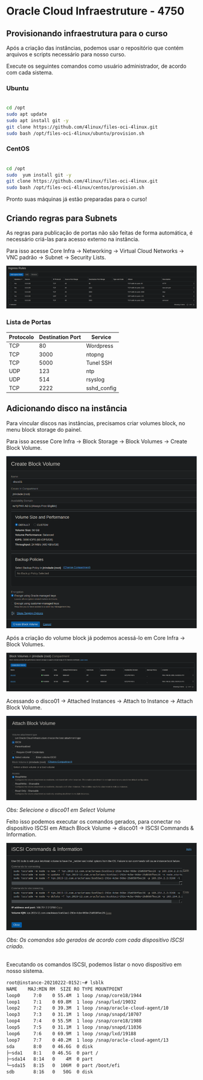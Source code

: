 # Oracle Cloud Infraestruture - 4750

## Provisionando infraestrutura para o curso

Após a criação das instâncias, podemos usar o repositório que contém arquivos e scripts necessário para nosso curso.

Execute os seguintes comandos como usuário administrador, de acordo com cada sistema.


### Ubuntu
```bash

cd /opt
sudo apt update
sudo apt install git -y
git clone https://github.com/4linux/files-oci-4linux.git
sudo bash /opt/files-oci-4linux/ubuntu/provision.sh
```

### CentOS
```bash

cd /opt
sudo  yum install git -y
git clone https://github.com/4linux/files-oci-4linux.git
sudo bash /opt/files-oci-4linux/centos/provision.sh
```

Pronto suas máquinas já estão preparadas para o curso!

## Criando regras para Subnets

As regras para publicação de portas não são feitas de forma automática, é necessário criá-las para acesso externo na instância.

Para isso acesse Core Infra -> Networking -> Virtual Cloud Networks -> VNC padrão -> Subnet -> Security Lists.

![Rules Network Example](imagens/ingress-rules.png)

### Lista de Portas

Protocolo | Destination Port | Service
 -------- |  --------------  | -----
 TCP      |  80              | Wordpress
 TCP      |  3000            | ntopng
 TCP      |  5000            | Tunel SSH
 UDP      |  123             | ntp
 UDP      |  514             | rsyslog
 TCP      |  2222            | sshd_config


## Adicionando disco na instância 

Para vincular discos nas instâncias, precisamos criar volumes block, no menu block storage do painel.

Para isso acesse Core Infra -> Block Storage -> Block Volumes -> Create Block Volume.

![Create Block Volume](imagens/create-clock-volume.png)

Após a criação do volume block já podemos acessá-lo em Core Infra -> Block Volumes.

![Access Block Volume](imagens/block-volume.png)

Acessando o disco01 -> Attached Instances -> Attach to Instance -> Attach Block Volume.

![Attach Disk](imagens/attach-disk.png)

*Obs: Selecione o disco01 em Select Volume*

Feito isso podemos executar os comandos gerados, para conectar no disposítivo ISCSI em Attach Block Volume -> disco01 -> ISCSI Commands & Information.

![ISCSI Commands & Information](imagens/iscsi-commands.png)

*Obs: Os comandos são gerados de acordo com cada dispositivo ISCSI criado.*

\
Executando os comandos ISCSI, podemos listar o novo dispositivo em nosso sistema.

```bash
root@instance-20210222-0152:~# lsblk
NAME    MAJ:MIN RM  SIZE RO TYPE MOUNTPOINT
loop0     7:0    0 55.4M  1 loop /snap/core18/1944
loop1     7:1    0 69.8M  1 loop /snap/lxd/19032
loop2     7:2    0 39.3M  1 loop /snap/oracle-cloud-agent/10
loop3     7:3    0 31.1M  1 loop /snap/snapd/10707
loop4     7:4    0 55.5M  1 loop /snap/core18/1988
loop5     7:5    0 31.1M  1 loop /snap/snapd/11036
loop6     7:6    0 69.9M  1 loop /snap/lxd/19188
loop7     7:7    0 40.2M  1 loop /snap/oracle-cloud-agent/13
sda       8:0    0 46.6G  0 disk 
├─sda1    8:1    0 46.5G  0 part /
├─sda14   8:14   0    4M  0 part 
└─sda15   8:15   0  106M  0 part /boot/efi
sdb       8:16   0   50G  0 disk 
```









